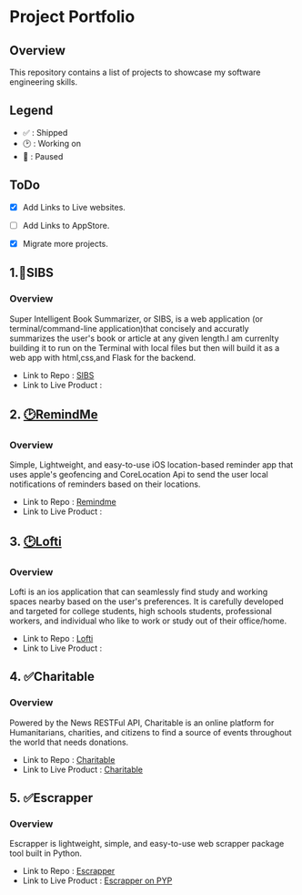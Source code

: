 # Project Portfolio

## Overview
This repository contains a list of projects to showcase my software engineering skills.

## Legend 

* ✅ : Shipped
* 🕑 : Working on
* 🚩 : Paused 

## ToDo
- [x] Add Links to Live websites.
- [ ] Add Links to AppStore.
- [x] Migrate more projects.


## 1.🚩SIBS 

### Overview
Super Intelligent Book Summarizer, or SIBS, is a web application (or terminal/command-line application)that concisely and accuratly summarizes the user's book or article at any given length.I am currenlty building it to run on the Terminal with local files but then will build it as a web app with html,css,and Flask for the backend.

* Link to Repo : <a href = "https://github.com/MediBoss/SIBS" >SIBS</a> 
* Link to Live Product : 


## 2. <a href = "https://github.com/yveslym/remindMe" >🕑RemindMe</a> 

### Overview

Simple, Lightweight, and easy-to-use iOS location-based reminder app that uses apple's geofencing and CoreLocation Api to send the user local notifications of reminders based on their locations.

* Link to Repo : <a href = "https://github.com/yveslym/remindMe" >Remindme</a> 
* Link to Live Product : 

## 3. <a href = "https://github.com/MediBoss/Lofti" >🕑Lofti</a>

### Overview

Lofti is an ios application that can seamlessly find study and working spaces nearby based on the user's preferences. It is carefully developed and targeted for college students, high schools students, professional workers, and individual who like to work or study out of their office/home.

* Link to Repo : <a href = "https://github.com/MediBoss/Lofti" >Lofti</a> 
* Link to Live Product : 


## 4. ✅Charitable

### Overview

Powered by the News RESTFul API, Charitable is an online platform for Humanitarians, charities, and citizens to find a source of events throughout the world that needs donations.

* Link to Repo : <a href = "https://github.com/MediBoss/Charitable" >Charitable</a> 
* Link to Live Product : <a href = "https://github.com/MediBoss/Charitable" >Charitable</a> 

## 5. ✅Escrapper

### Overview

Escrapper is  lightweight, simple, and easy-to-use web scrapper package tool built in Python.

* Link to Repo : <a href = "https://github.com/MediBoss/Escrapper" >Escrapper</a> 
* Link to Live Product : <a href = "https://test.pypi.org/project/Escrapper/" >Escrapper on PYP</a> 

